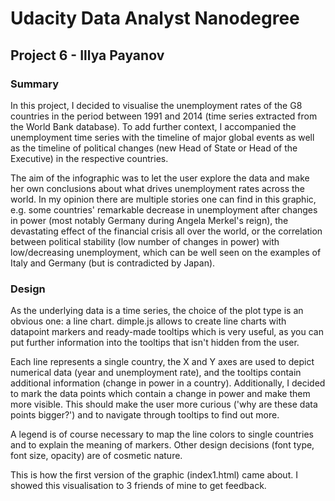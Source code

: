 # Udacity Data Analyst Nanodegree
## Project 6 - Illya Payanov

### Summary

In this project, I decided to visualise the unemployment rates of the G8 countries in the period between 1991 and 2014 (time series extracted from the World Bank database). To add further context, I accompanied the unemployment time series with the timeline of major global events as well as the timeline of political changes (new Head of State or Head of the Executive) in the respective countries.

The aim of the infographic was to let the user explore the data and make her own conclusions about what drives unemployment rates across the world. In my opinion there are multiple stories one can find in this graphic, e.g. some countries' remarkable decrease in unemployment after changes in power (most notably Germany during Angela Merkel's reign), the devastating effect of the financial crisis all over the world, or the correlation between political stability (low number of changes in power) with low/decreasing unemployment, which can be well seen on the examples of Italy and Germany (but is contradicted by Japan). 

### Design

As the underlying data is a time series, the choice of the plot type is an obvious one: a line chart. dimple.js allows to create line charts with datapoint markers and ready-made tooltips which is very useful, as you can put further information into the tooltips that isn't hidden from the user. 

Each line represents a single country, the X and Y axes are used to depict numerical data (year and unemployment rate), and the tooltips contain additional information (change in power in a country). Additionally, I decided to mark the data points which contain a change in power and make them more visible. This should make the user more curious ('why are these data points bigger?') and to navigate through tooltips to find out more.

A legend is of course necessary to map the line colors to single countries and to explain the meaning of markers.
Other design decisions (font type, font size, opacity) are of cosmetic nature.

This is how the first version of the graphic (index1.html) came about. I showed this visualisation to 3 friends of mine to get feedback.
